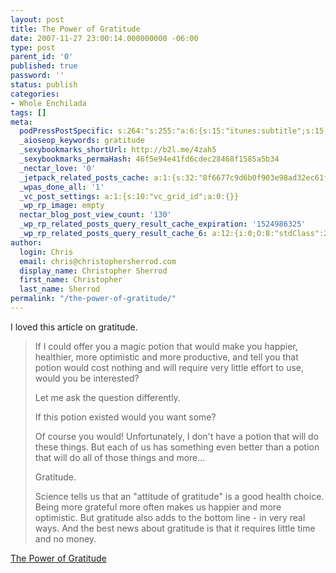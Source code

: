 ```yaml
---
layout: post
title: The Power of Gratitude
date: 2007-11-27 23:00:14.000000000 -06:00
type: post
parent_id: '0'
published: true
password: ''
status: publish
categories:
- Whole Enchilada
tags: []
meta:
  podPressPostSpecific: s:264:"s:255:"a:6:{s:15:"itunes:subtitle";s:15:"##PostExcerpt##";s:14:"itunes:summary";s:15:"##PostExcerpt##";s:15:"itunes:keywords";s:17:"##WordPressCats##";s:13:"itunes:author";s:10:"##Global##";s:15:"itunes:explicit";s:7:"Default";s:12:"itunes:block";s:7:"Default";}";";
  _aioseop_keywords: gratitude
  _sexybookmarks_shortUrl: http://b2l.me/4zah5
  _sexybookmarks_permaHash: 46f5e94e41fd6cdec28468f1585a5b34
  _nectar_love: '0'
  _jetpack_related_posts_cache: a:1:{s:32:"8f6677c9d6b0f903e98ad32ec61f8deb";a:2:{s:7:"expires";i:1490223350;s:7:"payload";a:3:{i:0;a:1:{s:2:"id";i:1274;}i:1;a:1:{s:2:"id";i:176;}i:2;a:1:{s:2:"id";i:389;}}}}
  _wpas_done_all: '1'
  _vc_post_settings: a:1:{s:10:"vc_grid_id";a:0:{}}
  _wp_rp_image: empty
  nectar_blog_post_view_count: '130'
  _wp_rp_related_posts_query_result_cache_expiration: '1524986325'
  _wp_rp_related_posts_query_result_cache_6: a:12:{i:0;O:8:"stdClass":2:{s:7:"post_id";s:3:"428";s:5:"score";s:17:"73.31719406208545";}i:1;O:8:"stdClass":2:{s:7:"post_id";s:4:"1274";s:5:"score";s:17:"64.70015702153282";}i:2;O:8:"stdClass":2:{s:7:"post_id";s:3:"176";s:5:"score";s:18:"33.886162812084955";}i:3;O:8:"stdClass":2:{s:7:"post_id";s:3:"604";s:5:"score";s:18:"24.521380607352945";}i:4;O:8:"stdClass":2:{s:7:"post_id";s:3:"207";s:5:"score";s:18:"23.594985457891656";}i:5;O:8:"stdClass":2:{s:7:"post_id";s:3:"717";s:5:"score";s:17:"22.10055665412786";}i:6;O:8:"stdClass":2:{s:7:"post_id";s:4:"1232";s:5:"score";s:17:"20.09427766599392";}i:7;O:8:"stdClass":2:{s:7:"post_id";s:2:"18";s:5:"score";s:18:"19.972817973629105";}i:8;O:8:"stdClass":2:{s:7:"post_id";s:3:"355";s:5:"score";s:18:"19.519525609711135";}i:9;O:8:"stdClass":2:{s:7:"post_id";s:4:"1285";s:5:"score";s:17:"19.29270690340961";}i:10;O:8:"stdClass":2:{s:7:"post_id";s:4:"1142";s:5:"score";s:18:"19.042091474205947";}i:11;O:8:"stdClass":2:{s:7:"post_id";s:4:"8023";s:5:"score";s:18:"18.566515279188025";}}
author:
  login: Chris
  email: chris@christophersherrod.com
  display_name: Christopher Sherrod
  first_name: Christopher
  last_name: Sherrod
permalink: "/the-power-of-gratitude/"
---
```

<p>I loved this article on gratitude.</p>
<blockquote><p>If I could offer you a magic potion that would make you happier, healthier, more optimistic and more productive, and tell you that potion would cost nothing and will require very little effort to use, would you be interested?</p>
<p>Let me ask the question differently.</p>
<p>If this potion existed would you want some?</p>
<p>Of course you would! Unfortunately, I don't have a potion that will do these things. But each of us has something even better than a potion that will do all of those things and more...</p>
<p>Gratitude.</p>
<p>Science tells us that an "attitude of gratitude" is a good health choice. Being more grateful more often makes us happier and more optimistic. But gratitude also adds to the bottom line - in very real ways. And the best news about gratitude is that it requires little time and no money.</p></blockquote>
<p><a href="http://www.successconsciousness.com/guest_articles/power_of_gratitude.htm" rel="nofollow">The Power of Gratitude</a></p>
